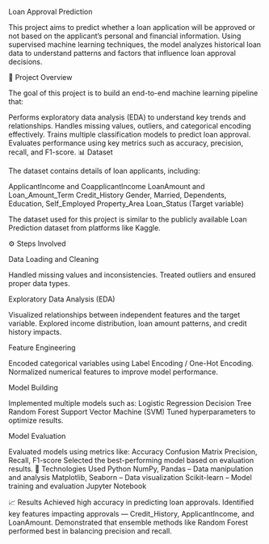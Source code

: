 Loan Approval Prediction

This project aims to predict whether a loan application will be approved or not based on the applicant’s personal and financial information. Using supervised machine learning techniques, the model analyzes historical loan data to understand patterns and factors that influence loan approval decisions.

🧠 Project Overview

The goal of this project is to build an end-to-end machine learning pipeline that:

Performs exploratory data analysis (EDA) to understand key trends and relationships.
Handles missing values, outliers, and categorical encoding effectively.
Trains multiple classification models to predict loan approval.
Evaluates performance using key metrics such as accuracy, precision, recall, and F1-score.
📊 Dataset

The dataset contains details of loan applicants, including:

ApplicantIncome and CoapplicantIncome
LoanAmount and Loan_Amount_Term
Credit_History
Gender, Married, Dependents, Education, Self_Employed
Property_Area
Loan_Status (Target variable)

The dataset used for this project is similar to the publicly available Loan Prediction dataset from platforms like Kaggle.

⚙️ Steps Involved

Data Loading and Cleaning

Handled missing values and inconsistencies.
Treated outliers and ensured proper data types.

Exploratory Data Analysis (EDA)

Visualized relationships between independent features and the target variable.
Explored income distribution, loan amount patterns, and credit history impacts.

Feature Engineering

Encoded categorical variables using Label Encoding / One-Hot Encoding.
Normalized numerical features to improve model performance.

Model Building

Implemented multiple models such as:
Logistic Regression
Decision Tree
Random Forest
Support Vector Machine (SVM)
Tuned hyperparameters to optimize results.

Model Evaluation

Evaluated models using metrics like:
Accuracy
Confusion Matrix
Precision, Recall, F1-score
Selected the best-performing model based on evaluation results.
🧩 Technologies Used
Python
NumPy, Pandas – Data manipulation and analysis
Matplotlib, Seaborn – Data visualization
Scikit-learn – Model training and evaluation
Jupyter Notebook


📈 Results
Achieved high accuracy in predicting loan approvals.
Identified key features impacting approvals — Credit_History, ApplicantIncome, and LoanAmount.
Demonstrated that ensemble methods like Random Forest performed best in balancing precision and recall.
